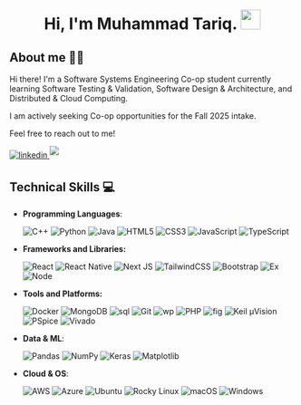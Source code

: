 
<h1 align="center"><b>Hi, I'm Muhammad Tariq.</b> 
<img src="https://media.giphy.com/media/hvRJCLFzcasrR4ia7z/giphy.gif" width="35"></h1>


	
## **About me** 🙋‍♂️

Hi there! I'm a Software Systems Engineering Co-op student currently learning Software Testing & Validation, Software Design & Architecture, and Distributed & Cloud Computing.

I am actively seeking Co-op opportunities for the Fall 2025 intake.

Feel free to reach out to me! 

  <a href="https://linkedin.com/in/muhammadtq" >
  <img src="https://img.shields.io/badge/LinkedIn-0077B5?style=for-the-badge&logo=linkedin&logoColor=white" alt=linkedin style="margin-bottom: 5px;"/>
  </a>
    <a href="mailto:muhammad.etariq@gmail.com">
  <img src="https://img.shields.io/badge/Gmail-D14836?style=for-the-badge&logo=gmail&logoColor=white" t=mail style="margin-bottom: 5px;" />
  </a>
  </li>

## **Technical Skills** 💻

<p align="center">

- **Programming Languages**:

    ![C++](https://img.shields.io/badge/C++%20-%2300599C.svg?style=for-the-badge&logo=c%2B%2B&logoColor=white)
    ![Python](https://img.shields.io/badge/Python%20-%2314354C.svg?style=for-the-badge&logo=python&logoColor=white)
    ![Java](https://img.shields.io/badge/java-%23ED8B00.svg?style=for-the-badge&logo=openjdk&logoColor=white)
    ![HTML5](https://img.shields.io/badge/HTML5%20-%23E34F26.svg?style=for-the-badge&logo=html5&logoColor=white)
    ![CSS3](https://img.shields.io/badge/CSS%20-%231572B6.svg?style=for-the-badge&logo=css3&logoColor=white)
    ![JavaScript](https://img.shields.io/badge/JavaScript%20-%23F7DF1E.svg?style=for-the-badge&logo=javascript&logoColor=black)
    ![TypeScript](https://img.shields.io/badge/typescript-%23007ACC.svg?style=for-the-badge&logo=typescript&logoColor=white)

- **Frameworks and Libraries:**

    ![React](https://img.shields.io/badge/react-%2320232a.svg?style=for-the-badge&logo=react&logoColor=%2361DAFB)
     ![React Native](https://img.shields.io/badge/react_native-%2320232a.svg?style=for-the-badge&logo=react&logoColor=%2361DAFB)
     ![Next JS](https://img.shields.io/badge/Next-black?style=for-the-badge&logo=next.js&logoColor=white)
     ![TailwindCSS](https://img.shields.io/badge/tailwindcss-%2338B2AC.svg?style=for-the-badge&logo=tailwind-css&logoColor=white)
     ![Bootstrap](https://img.shields.io/badge/Bootstrap-563D7C?style=for-the-badge&logo=bootstrap&logoColor=white)
     ![Ex](https://img.shields.io/badge/Express.js-404D59?style=for-the-badge)
     ![Node](https://img.shields.io/badge/Node.js-43853D?style=for-the-badge&logo=node.js&logoColor=white) 
     

- **Tools and Platforms:**

    ![Docker](https://img.shields.io/badge/docker-%230db7ed.svg?style=for-the-badge&logo=docker&logoColor=white)
    ![MongoDB](https://img.shields.io/badge/MongoDB-%234ea94b.svg?style=for-the-badge&logo=mongodb&logoColor=white)
    ![sql](https://img.shields.io/badge/MySQL-005C84?style=for-the-badge&logo=mysql&logoColor=white)
    ![Git](https://img.shields.io/badge/git-%23F05033.svg?style=for-the-badge&logo=git&logoColor=white)
    ![wp](https://img.shields.io/badge/Wordpress-21759B?style=for-the-badge&logo=wordpress&logoColor=white)
    ![PHP](https://img.shields.io/badge/php-%23777BB4.svg?style=for-the-badge&logo=php&logoColor=white)
    ![fig](https://img.shields.io/badge/Figma-F24E1E?style=for-the-badge&logo=figma&logoColor=white)
    ![Keil µVision](https://img.shields.io/badge/Keil%20%C2%B5Vision-003366?style=for-the-badge)
    ![PSpice](https://img.shields.io/badge/PSpice-1A237E?style=for-the-badge)
  ![Vivado](https://img.shields.io/badge/Vivado-BA55D3?style=for-the-badge)


    


- **Data & ML**:

    ![Pandas](https://img.shields.io/badge/pandas-%23150458.svg?style=for-the-badge&logo=pandas&logoColor=white)
    ![NumPy](https://img.shields.io/badge/numpy-%23013243.svg?style=for-the-badge&logo=numpy&logoColor=white)
    ![Keras](https://img.shields.io/badge/Keras-%23D00000.svg?style=for-the-badge&logo=Keras&logoColor=white)
    ![Matplotlib](https://img.shields.io/badge/Matplotlib-3776AB?style=for-the-badge&logo=matplotlib&logoColor=white)


- **Cloud & OS**:

  <!-- Cloud Platforms -->
  ![AWS](https://img.shields.io/badge/AWS-%23FF9900.svg?style=for-the-badge&logo=amazon-aws&logoColor=white)
  ![Azure](https://img.shields.io/badge/Microsoft_Azure-0089D6?style=for-the-badge&logo=microsoft-azure&logoColor=white)
  ![Ubuntu](https://img.shields.io/badge/Ubuntu-E95420?style=for-the-badge&logo=ubuntu&logoColor=white)
  ![Rocky Linux](https://img.shields.io/badge/Rocky_Linux-10B981?style=for-the-badge&logo=rockylinux&logoColor=white)
  ![macOS](https://img.shields.io/badge/macOS-000000?style=for-the-badge&logo=apple&logoColor=white)
  ![Windows](https://img.shields.io/badge/Windows-0078D6?style=for-the-badge&logo=windows&logoColor=white)




    
  </ul>
  </div>


